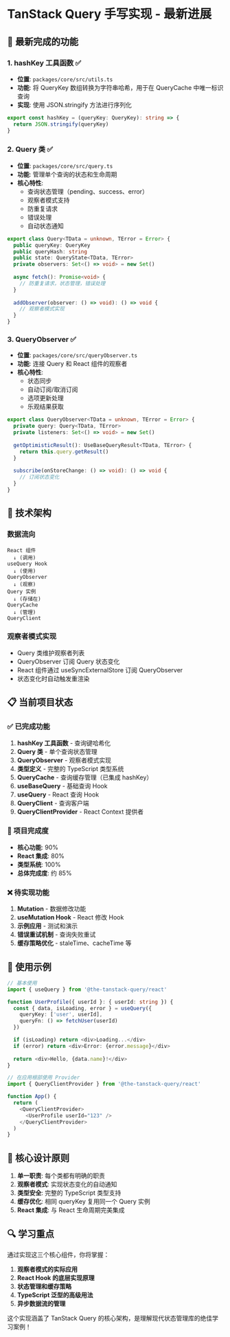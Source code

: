 # TanStack Query 手写实现 - 最新进展

## 🎉 最新完成的功能

### 1. hashKey 工具函数 ✅
- **位置**: `packages/core/src/utils.ts`
- **功能**: 将 QueryKey 数组转换为字符串哈希，用于在 QueryCache 中唯一标识查询
- **实现**: 使用 JSON.stringify 方法进行序列化

```typescript
export const hashKey = (queryKey: QueryKey): string => {
  return JSON.stringify(queryKey)
}
```

### 2. Query 类 ✅
- **位置**: `packages/core/src/query.ts`
- **功能**: 管理单个查询的状态和生命周期
- **核心特性**:
  - 查询状态管理（pending、success、error）
  - 观察者模式支持
  - 防重复请求
  - 错误处理
  - 自动状态通知

```typescript
export class Query<TData = unknown, TError = Error> {
  public queryKey: QueryKey
  public queryHash: string
  public state: QueryState<TData, TError>
  private observers: Set<() => void> = new Set()
  
  async fetch(): Promise<void> {
    // 防重复请求，状态管理，错误处理
  }
  
  addObserver(observer: () => void): () => void {
    // 观察者模式实现
  }
}
```

### 3. QueryObserver ✅
- **位置**: `packages/core/src/queryObserver.ts`
- **功能**: 连接 Query 和 React 组件的观察者
- **核心特性**:
  - 状态同步
  - 自动订阅/取消订阅
  - 选项更新处理
  - 乐观结果获取

```typescript
export class QueryObserver<TData = unknown, TError = Error> {
  private query: Query<TData, TError>
  private listeners: Set<() => void> = new Set()
  
  getOptimisticResult(): UseBaseQueryResult<TData, TError> {
    return this.query.getResult()
  }
  
  subscribe(onStoreChange: () => void): () => void {
    // 订阅状态变化
  }
}
```

## 🔧 技术架构

### 数据流向
```
React 组件 
  ↓ (调用)
useQuery Hook 
  ↓ (使用)
QueryObserver 
  ↓ (观察)
Query 实例 
  ↓ (存储在)
QueryCache 
  ↓ (管理)
QueryClient
```

### 观察者模式实现
- Query 类维护观察者列表
- QueryObserver 订阅 Query 状态变化
- React 组件通过 useSyncExternalStore 订阅 QueryObserver
- 状态变化时自动触发重渲染

## 📋 当前项目状态

### ✅ 已完成功能
1. **hashKey 工具函数** - 查询键哈希化
2. **Query 类** - 单个查询状态管理
3. **QueryObserver** - 观察者模式实现
4. **类型定义** - 完整的 TypeScript 类型系统
5. **QueryCache** - 查询缓存管理（已集成 hashKey）
6. **useBaseQuery** - 基础查询 Hook
7. **useQuery** - React 查询 Hook
8. **QueryClient** - 查询客户端
9. **QueryClientProvider** - React Context 提供者

### 🔄 项目完成度
- **核心功能**: 90%
- **React 集成**: 80%
- **类型系统**: 100%
- **总体完成度**: 约 85%

### ❌ 待实现功能
1. **Mutation** - 数据修改功能
2. **useMutation Hook** - React 修改 Hook
3. **示例应用** - 测试和演示
4. **错误重试机制** - 查询失败重试
5. **缓存策略优化** - staleTime、cacheTime 等

## 🚀 使用示例

```typescript
// 基本使用
import { useQuery } from '@the-tanstack-query/react'

function UserProfile({ userId }: { userId: string }) {
  const { data, isLoading, error } = useQuery({
    queryKey: ['user', userId],
    queryFn: () => fetchUser(userId)
  })

  if (isLoading) return <div>Loading...</div>
  if (error) return <div>Error: {error.message}</div>
  
  return <div>Hello, {data.name}!</div>
}

// 在应用根部使用 Provider
import { QueryClientProvider } from '@the-tanstack-query/react'

function App() {
  return (
    <QueryClientProvider>
      <UserProfile userId="123" />
    </QueryClientProvider>
  )
}
```

## 🎯 核心设计原则

1. **单一职责**: 每个类都有明确的职责
2. **观察者模式**: 实现状态变化的自动通知
3. **类型安全**: 完整的 TypeScript 类型支持
4. **缓存优化**: 相同 queryKey 复用同一个 Query 实例
5. **React 集成**: 与 React 生命周期完美集成

## 🔍 学习重点

通过实现这三个核心组件，你将掌握：

1. **观察者模式的实际应用**
2. **React Hook 的底层实现原理**
3. **状态管理和缓存策略**
4. **TypeScript 泛型的高级用法**
5. **异步数据流的管理**

这个实现涵盖了 TanStack Query 的核心架构，是理解现代状态管理库的绝佳学习案例！
